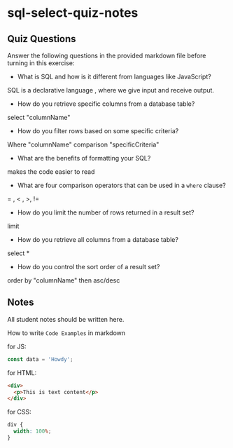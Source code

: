 # sql-select-quiz-notes

## Quiz Questions

Answer the following questions in the provided markdown file before turning in this exercise:

- What is SQL and how is it different from languages like JavaScript?

SQL is a declarative language , where we give input and receive output.

- How do you retrieve specific columns from a database table?

select "columnName"

- How do you filter rows based on some specific criteria?

Where "columnName" comparison "specificCriteria"

- What are the benefits of formatting your SQL?

makes the code easier to read

- What are four comparison operators that can be used in a `where` clause?

= , < , >, !=

- How do you limit the number of rows returned in a result set?

limit

- How do you retrieve all columns from a database table?

select \*

- How do you control the sort order of a result set?

order by "columnName" then asc/desc

## Notes

All student notes should be written here.

How to write `Code Examples` in markdown

for JS:

```javascript
const data = 'Howdy';
```

for HTML:

```html
<div>
  <p>This is text content</p>
</div>
```

for CSS:

```css
div {
  width: 100%;
}
```
